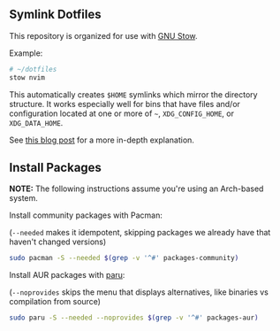 ## Symlink Dotfiles

This repository is organized for use with [GNU Stow](https://www.gnu.org/software/stow/).

Example:

```bash
# ~/dotfiles
stow nvim
```

This automatically creates `$HOME` symlinks which mirror the directory structure. It works especially well for bins that have files and/or configuration located at one or more of `~`, `XDG_CONFIG_HOME`, or `XDG_DATA_HOME`.

See [this blog post](http://brandon.invergo.net/news/2012-05-26-using-gnu-stow-to-manage-your-dotfiles.html) for a more in-depth explanation.

## Install Packages

**NOTE:** The following instructions assume you're using an Arch-based system.

Install community packages with Pacman:

(`--needed` makes it idempotent, skipping packages we already have that haven't changed versions)

```bash
sudo pacman -S --needed $(grep -v '^#' packages-community)
```


Install AUR packages with [paru](https://github.com/Morganamilo/paru):

(`--noprovides` skips the menu that displays alternatives, like binaries vs compilation from source)

```bash
sudo paru -S --needed --noprovides $(grep -v '^#' packages-aur)
```
